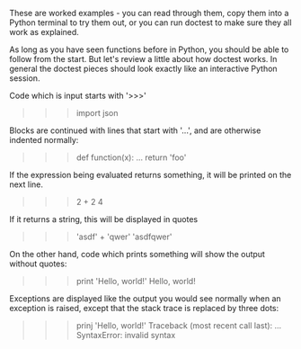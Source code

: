 These are worked examples - you can read through them, copy them into a Python terminal to try them out, or you can run doctest to make sure they all work as explained.

As long as you have seen functions before in Python, you should be able to follow from the start. 
But let's review a little about how doctest works.
In general the doctest pieces should look exactly like an interactive Python session.

Code which is input starts with '>>>'
>>> import json

Blocks are continued with lines that start with '...', and are otherwise indented normally:
>>> def function(x):
...     return 'foo'

If the expression being evaluated returns something, it will be printed on the next line.
>>> 2 + 2
4

If it returns a string, this will be displayed in quotes
>>> 'asdf' + 'qwer'
'asdfqwer'

On the other hand, code which prints something will show the output without quotes:
>>> print 'Hello, world!'
Hello, world!

Exceptions are displayed like the output you would see normally when an exception is raised, except that the stack trace is replaced by three dots:
>>> prinj 'Hello, world!'
Traceback (most recent call last):
 ...
SyntaxError: invalid syntax
